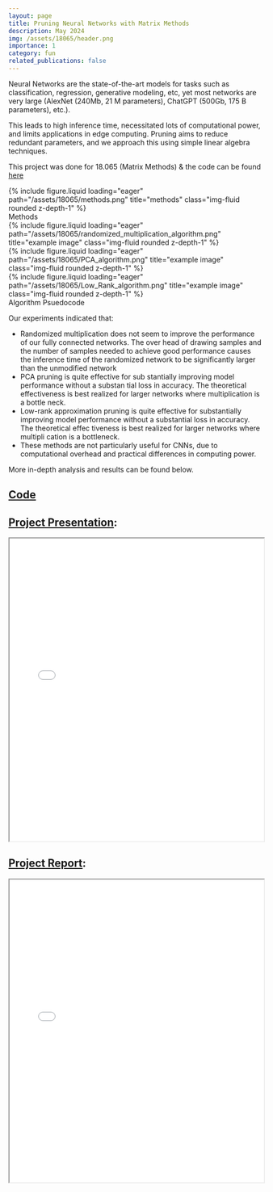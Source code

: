 ```yaml
---
layout: page
title: Pruning Neural Networks with Matrix Methods
description: May 2024
img: /assets/18065/header.png
importance: 1
category: fun
related_publications: false
---
```


Neural Networks are the state-of-the-art models for tasks such as classification, regression, generative modeling, etc, yet most networks are very large (AlexNet (240Mb, 21 M parameters), ChatGPT (500Gb, 175 B parameters), etc.). 

This leads to high inference time, necessitated lots of computational power, and limits applications in edge computing. Pruning aims to reduce redundant parameters, and we approach this using simple linear algebra techniques.

This project was done for 18.065 (Matrix Methods) & the code can be found [here](https://github.com/yravan/neural_network_pruning)

<div class="row">
    <div class="col-sm-1 mt-3 mt-md-0">
    </div>
    <div class="col-sm-10 mt-3 mt-md-0">
        {% include figure.liquid loading="eager" path="/assets/18065/methods.png" title="methods" class="img-fluid rounded z-depth-1" %}
    </div>
    <div class="col-sm-1 mt-3 mt-md-0">
    </div>
</div>
<div class="caption">
    Methods
</div>

<div class="row">
    <div class="col-sm mt-3 mt-md-0">
        {% include figure.liquid loading="eager" path="/assets/18065/randomized_multiplication_algorithm.png" title="example image" class="img-fluid rounded z-depth-1" %}
    </div>
    <div class="col-sm mt-3 mt-md-0">
        {% include figure.liquid loading="eager" path="/assets/18065/PCA_algorithm.png" title="example image" class="img-fluid rounded z-depth-1" %}
    </div>
    <div class="col-sm mt-3 mt-md-0">
        {% include figure.liquid loading="eager" path="/assets/18065/Low_Rank_algorithm.png" title="example image" class="img-fluid rounded z-depth-1" %}
    </div>
</div>
<div class="caption">
    Algorithm Psuedocode
</div>


Our experiments indicated that:
-  Randomized multiplication does not seem to improve
the performance of our fully connected networks. The over
head of drawing samples and the number of samples needed
to achieve good performance causes the inference time of
the randomized network to be significantly larger than the
unmodified network
- PCA pruning is quite effective for sub
stantially improving model performance without a substan
tial loss in accuracy. The theoretical effectiveness is best
realized for larger networks where multiplication is a bottle
neck.
- Low-rank approximation pruning is quite
effective for substantially improving model performance
without a substantial loss in accuracy. The theoretical effec
tiveness is best realized for larger networks where multipli
cation is a bottleneck.
-  These methods are not particularly useful
for CNNs, due to computational overhead and practical
differences in computing power.

More in-depth analysis and results can be found below.


## [<u>Code</u>](https://github.com/yravan/neural_network_pruning)

## [<u>Project Presentation</u>](/assets/18065/Presentation-2.pdf):
<div class="row">
    <div class="col-sm-1 mt-3 mt-md-0">
    </div>
    <div class="col-sm-10 mt-3 mt-md-0">
        <iframe src="/assets/18065/Presentation-2.pdf" width="100%" height="600px"></iframe>
    </div>
    <div class="col-sm-1 mt-3 mt-md-0">
    </div>
</div>

## [<u>Project Report</u>](/assets/18065/icml2024-2.pdf):
<div class="row">
    <div class="col-sm-1 mt-3 mt-md-0">
    </div>
    <div class="col-sm-10 mt-3 mt-md-0">
        <iframe src="/assets/18065/icml2024-2.pdf" width="100%" height="600px"></iframe>
    </div>
    <div class="col-sm-1 mt-3 mt-md-0">
    </div>
</div>





